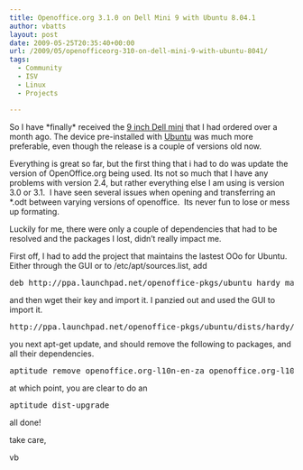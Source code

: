 ```yaml
---
title: Openoffice.org 3.1.0 on Dell Mini 9 with Ubuntu 8.04.1
author: vbatts
layout: post
date: 2009-05-25T20:35:40+00:00
url: /2009/05/openofficeorg-310-on-dell-mini-9-with-ubuntu-8041/
tags:
  - Community
  - ISV
  - Linux
  - Projects

---
```

So I have \*finally\* received the <a href="http://www.dell.com/content/products/productdetails.aspx/laptop-inspiron-9?c=us&cs=19&l=en&ref=lthp&s=dhs" target="_blank">9 inch Dell mini</a> that I had ordered over a month ago. The device pre-installed with <a href="http://ubuntu.com" target="_blank">Ubuntu</a> was much more preferable, even though the release is a couple of versions old now.

Everything is great so far, but the first thing that i had to do was update the version of OpenOffice.org being used. Its not so much that I have any problems with version 2.4, but rather everything else I am using is version 3.0 or 3.1.  I have seen several issues when opening and transferring an *.odt between varying versions of openoffice.  Its never fun to lose or mess up formating.

Luckily for me, there were only a couple of dependencies that had to be resolved and the packages I lost, didn&#8217;t really impact me.

First off, I had to add the project that maintains the lastest OOo for Ubuntu. Either through the GUI or to /etc/apt/sources.list, add

<pre>deb http://ppa.launchpad.net/openoffice-pkgs/ubuntu hardy main</pre>

and then wget their key and import it. I panzied out and used the GUI to import it.

<pre>http://ppa.launchpad.net/openoffice-pkgs/ubuntu/dists/hardy/Release.gpg</pre>

you next apt-get update, and should remove the following to packages, and all their dependencies.

<pre>aptitude remove openoffice.org-l10n-en-za openoffice.org-l10n-en-gb</pre>

at which point, you are clear to do an

<pre>aptitude dist-upgrade</pre>

all done!

take care,

vb